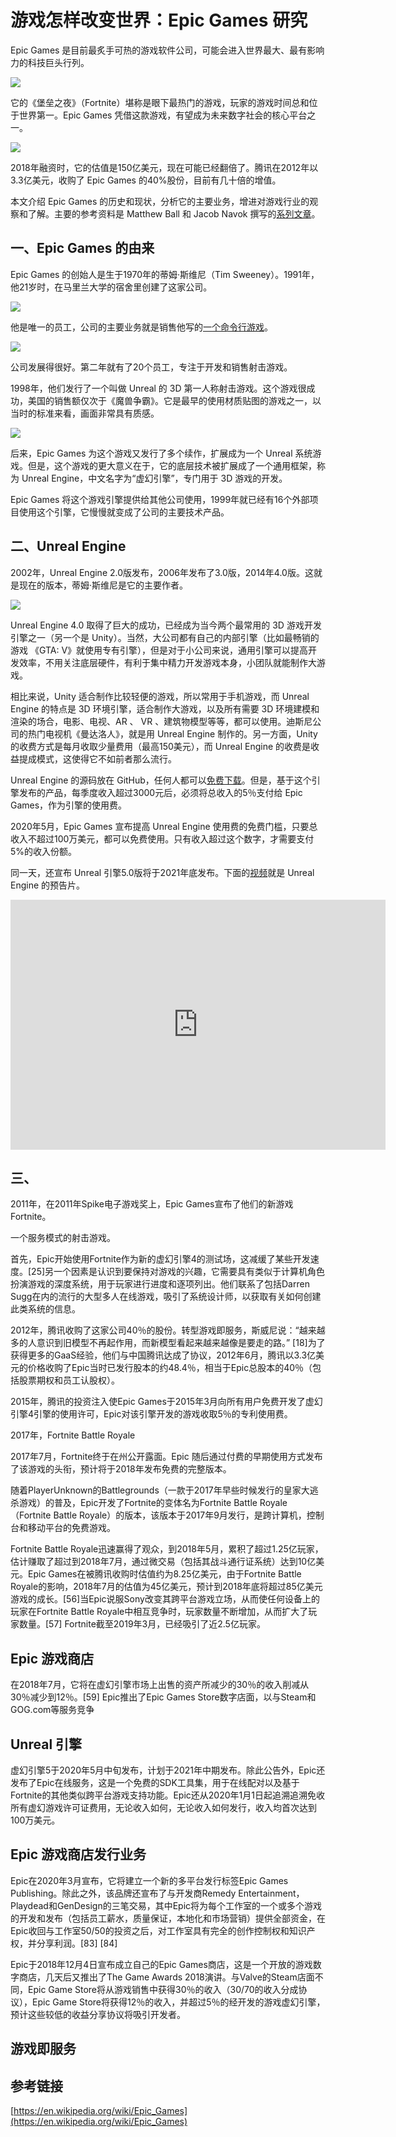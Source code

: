# 游戏怎样改变世界：Epic Games 研究

Epic Games 是目前最炙手可热的游戏软件公司，可能会进入世界最大、最有影响力的科技巨头行列。

![](https://www.wangbase.com/blogimg/asset/202006/bg2020060306.jpg)

它的《堡垒之夜》（Fortnite）堪称是眼下最热门的游戏，玩家的游戏时间总和位于世界第一。Epic Games 凭借这款游戏，有望成为未来数字社会的核心平台之一。

![](https://www.wangbase.com/blogimg/asset/202006/bg2020060307.jpg)

2018年融资时，它的估值是150亿美元，现在可能已经翻倍了。腾讯在2012年以3.3亿美元，收购了 Epic Games 的40%股份，目前有几十倍的增值。

本文介绍 Epic Games 的历史和现状，分析它的主要业务，增进对游戏行业的观察和了解。主要的参考资料是 Matthew Ball 和 Jacob Navok 撰写的[系列文章](https://www.matthewball.vc/all/epicgamesprimermaster)。

## 一、Epic Games 的由来

Epic Games 的创始人是生于1970年的蒂姆·斯维尼（Tim Sweeney）。1991年，他21岁时，在马里兰大学的宿舍里创建了这家公司。

![](https://www.wangbase.com/blogimg/asset/202006/bg2020060304.jpg)

他是唯一的员工，公司的主要业务就是销售他写的[一个命令行游戏](https://en.wikipedia.org/wiki/ZZT)。

![](https://www.wangbase.com/blogimg/asset/202006/bg2020060305.jpg)

公司发展得很好。第二年就有了20个员工，专注于开发和销售射击游戏。

1998年，他们发行了一个叫做 Unreal 的 3D 第一人称射击游戏。这个游戏很成功，美国的销售额仅次于《魔兽争霸》。它是最早的使用材质贴图的游戏之一，以当时的标准来看，画面非常具有质感。

![](https://www.wangbase.com/blogimg/asset/202006/bg2020060402.jpg)

后来，Epic Games 为这个游戏又发行了多个续作，扩展成为一个 Unreal 系统游戏。但是，这个游戏的更大意义在于，它的底层技术被扩展成了一个通用框架，称为 Unreal Engine，中文名字为“虚幻引擎”，专门用于 3D 游戏的开发。

Epic Games 将这个游戏引擎提供给其他公司使用，1999年就已经有16个外部项目使用这个引擎，它慢慢就变成了公司的主要技术产品。

## 二、Unreal Engine

2002年，Unreal Engine 2.0版发布，2006年发布了3.0版，2014年4.0版。这就是现在的版本，蒂姆·斯维尼是它的主要作者。

![](https://www.wangbase.com/blogimg/asset/202006/bg2020060403.jpg)

Unreal Engine 4.0 取得了巨大的成功，已经成为当今两个最常用的 3D 游戏开发引擎之一（另一个是 Unity）。当然，大公司都有自己的内部引擎（比如最畅销的游戏 《GTA: V》就使用专有引擎），但是对于小公司来说，通用引擎可以提高开发效率，不用关注底层硬件，有利于集中精力开发游戏本身，小团队就能制作大游戏。

相比来说，Unity 适合制作比较轻便的游戏，所以常用于手机游戏，而 Unreal Engine 的特点是 3D 环境引擎，适合制作大游戏，以及所有需要 3D 环境建模和渲染的场合，电影、电视、AR 、 VR 、建筑物模型等等，都可以使用。迪斯尼公司的热门电视机《曼达洛人》，就是用 Unreal Engine 制作的。另一方面，Unity 的收费方式是每月收取少量费用（最高150美元），而 Unreal Engine 的收费是收益提成模式，这使得它不如前者那么流行。

Unreal Engine 的源码放在 GitHub，任何人都可以[免费下载](https://docs.unrealengine.com/en-US/GettingStarted/DownloadingUnrealEngine/index.html)。但是，基于这个引擎发布的产品，每季度收入超过3000元后，必须将总收入的5％支付给 Epic Games，作为引擎的使用费。

2020年5月，Epic Games 宣布提高 Unreal Engine 使用费的免费门槛，只要总收入不超过100万美元，都可以免费使用。只有收入超过这个数字，才需要支付5%的收入份额。

同一天，还宣布 Unreal 引擎5.0版将于2021年底发布。下面的[视频](https://v.qq.com/x/page/h0966l1a7pi.html)就是 Unreal Engine 的预告片。

<iframe frameborder="0" src="https://v.qq.com/txp/iframe/player.html?vid=h0966l1a7pi" allowFullScreen="true" width="600px" height="400px"></iframe>

## 三、

2011年，在2011年Spike电子游戏奖上，Epic Games宣布了他们的新游戏Fortnite。

一个服务模式的射击游戏。

首先，Epic开始使用Fortnite作为新的虚幻引擎4的测试场，这减缓了某些开发速度。[25]另一个因素是认识到要保持对游戏的兴趣，它需要具有类似于计算机角色扮演游戏的深度系统，用于玩家进行进度和逐项列出。他们联系了包括Darren Sugg在内的流行的大型多人在线游戏，吸引了系统设计师，以获取有关如何创建此类系统的信息。

2012年，腾讯收购了这家公司40％的股份。转型游戏即服务，斯威尼说：“越来越多的人意识到旧模型不再起作用，而新模型看起来越来越像是要走的路。” [18]为了获得更多的GaaS经验，他们与中国腾讯达成了协议，2012年6月，腾讯以3.3亿美元的价格收购了Epic当时已发行股本的约48.4％，相当于Epic总股本的40％（包括股票期权和员工认股权）。

2015年，腾讯的投资注入使Epic Games于2015年3月向所有用户免费开发了虚幻引擎4引擎的使用许可，Epic对该引擎开发的游戏收取5％的专利使用费。

2017年，Fortnite Battle Royale

2017年7月，Fortnite终于在州公开露面。Epic 随后通过付费的早期使用方式发布了该游戏的头衔，预计将于2018年发布免费的完整版本。

随着PlayerUnknown的Battlegrounds（一款于2017年早些时候发行的皇家大逃杀游戏）的普及，Epic开发了Fortnite的变体名为Fortnite Battle Royale（Fortnite Battle Royale）的版本，该版本于2017年9月发行，是跨计算机，控制台和移动平台的免费游戏。

Fortnite Battle Royale迅速赢得了观众，到2018年5月，累积了超过1.25亿玩家，估计赚取了超过到2018年7月，通过微交易（包括其战斗通行证系统）达到10亿美元。Epic Games在被腾讯收购时估值约为8.25亿美元，由于Fortnite Battle Royale的影响，2018年7月的估值为45亿美元，预计到2018年底将超过85亿美元游戏的成长。[56]当Epic说服Sony改变其跨平台游戏立场，从而使任何设备上的玩家在Fortnite Battle Royale中相互竞争时，玩家数量不断增加，从而扩大了玩家数量。[57] Fortnite截至2019年3月，已经吸引了近2.5亿玩家。

## Epic 游戏商店

在2018年7月，它将在虚幻引擎市场上出售的资产所减少的30％的收入削减从30％减少到12％。[59] Epic推出了Epic Games Store数字店面，以与Steam和GOG.com等服务竞争

## Unreal 引擎

虚幻引擎5于2020年5月中旬发布，计划于2021年中期发布。除此公告外，Epic还发布了Epic在线服务，这是一个免费的SDK工具集，用于在线配对以及基于Fortnite的其他类似跨平台游戏支持功能。Epic还从2020年1月1日起追溯追溯免收所有虚幻游戏许可证费用，无论收入如何，无论收入如何发行，收入均首次达到100万美元。

## Epic 游戏商店发行业务

Epic在2020年3月宣布，它将建立一个新的多平台发行标签Epic Games Publishing。除此之外，该品牌还宣布了与开发商Remedy Entertainment，Playdead和GenDesign的三笔交易，其中Epic将为每个工作室的一个或多个游戏的开发和发布（包括员工薪水，质量保证，本地化和市场营销）提供全部资金，在Epic收回与工作室50/50的投资之后，对工作室具有完全的创作控制权和知识产权，并分享利润。[83] [84]

Epic于2018年12月4日宣布成立自己的Epic Games商店，这是一个开放的游戏数字商店，几天后又推出了The Game Awards 2018演讲。与Valve的Steam店面不同，Epic Game Store将从游戏销售中获得3​​0％的收入（30/70的收入分成协议），Epic Game Store将获得12％的收入，并超过5％的经开发的游戏虚幻引擎，预计这些较低的收益分享协议将吸引开发者。

## 游戏即服务


## 参考链接


[https://en.wikipedia.org/wiki/Epic_Games](https://en.wikipedia.org/wiki/Epic_Games)
